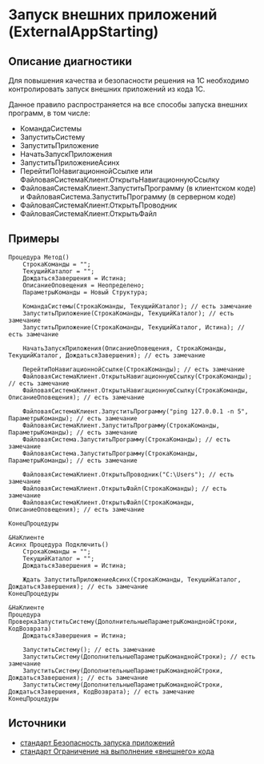 # Запуск внешних приложений (ExternalAppStarting)

<!-- Блоки выше заполняются автоматически, не трогать -->
## Описание диагностики
<!-- Описание диагностики заполняется вручную. Необходимо понятным языком описать смысл и схему работу -->
Для повышения качества и безопасности решения на 1С необходимо контролировать запуск внешних приложений из кода 1С.

Данное правило распространяется на все способы запуска внешних программ, в том числе:
- КомандаСистемы
- ЗапуститьСистему
- ЗапуститьПриложение
- НачатьЗапускПриложения
- ЗапуститьПриложениеАсинх
- ПерейтиПоНавигационнойСсылке или ФайловаяСистемаКлиент.ОткрытьНавигационнуюСсылку
- ФайловаяСистемаКлиент.ЗапуститьПрограмму (в клиентском коде) и ФайловаяСистема.ЗапуститьПрограмму (в серверном коде)
- ФайловаяСистемаКлиент.ОткрытьПроводник
- ФайловаяСистемаКлиент.ОткрытьФайл

## Примеры
<!-- В данном разделе приводятся примеры, на которые диагностика срабатывает, а также можно привести пример, как можно исправить ситуацию -->
```bsl
Процедура Метод()
    СтрокаКоманды = "";
    ТекущийКаталог = "";
    ДождатьсяЗавершения = Истина;
    ОписаниеОповещения = Неопределено;
    ПараметрыКоманды = Новый Структура;

    КомандаСистемы(СтрокаКоманды, ТекущийКаталог); // есть замечание
    ЗапуститьПриложение(СтрокаКоманды, ТекущийКаталог); // есть замечание
    ЗапуститьПриложение(СтрокаКоманды, ТекущийКаталог, Истина); // есть замечание

    НачатьЗапускПриложения(ОписаниеОповещения, СтрокаКоманды, ТекущийКаталог, ДождатьсяЗавершения); // есть замечание

    ПерейтиПоНавигационнойСсылке(СтрокаКоманды); // есть замечание
    ФайловаяСистемаКлиент.ОткрытьНавигационнуюСсылку(СтрокаКоманды); // есть замечание
    ФайловаяСистемаКлиент.ОткрытьНавигационнуюСсылку(СтрокаКоманды, ОписаниеОповещения); // есть замечание

    ФайловаяСистемаКлиент.ЗапуститьПрограмму("ping 127.0.0.1 -n 5", ПараметрыКоманды); // есть замечание
    ФайловаяСистемаКлиент.ЗапуститьПрограмму(СтрокаКоманды, ПараметрыКоманды); // есть замечание
    ФайловаяСистема.ЗапуститьПрограмму(СтрокаКоманды); // есть замечание
    ФайловаяСистема.ЗапуститьПрограмму(СтрокаКоманды, ПараметрыКоманды); // есть замечание

    ФайловаяСистемаКлиент.ОткрытьПроводник("C:\Users"); // есть замечание
    ФайловаяСистемаКлиент.ОткрытьФайл(СтрокаКоманды); // есть замечание
    ФайловаяСистемаКлиент.ОткрытьФайл(СтрокаКоманды, ОписаниеОповещения); // есть замечание

КонецПроцедуры

&НаКлиенте
Асинх Процедура Подключить()
    СтрокаКоманды = "";
    ТекущийКаталог = "";
    ДождатьсяЗавершения = Истина;

    Ждать ЗапуститьПриложениеАсинх(СтрокаКоманды, ТекущийКаталог, ДождатьсяЗавершения); // есть замечание
КонецПроцедуры

&НаКлиенте
Процедура ПроверкаЗапуститьСистему(ДополнительныеПараметрыКоманднойСтроки, КодВозврата)
    ДождатьсяЗавершения = Истина;

    ЗапуститьСистему(); // есть замечание
    ЗапуститьСистему(ДополнительныеПараметрыКоманднойСтроки); // есть замечание
    ЗапуститьСистему(ДополнительныеПараметрыКоманднойСтроки, ДождатьсяЗавершения); // есть замечание
    ЗапуститьСистему(ДополнительныеПараметрыКоманднойСтроки, ДождатьсяЗавершения, КодВозврата); // есть замечание
КонецПроцедуры
```

## Источники
<!-- Необходимо указывать ссылки на все источники, из которых почерпнута информация для создания диагностики -->
<!-- Примеры источников

* Источник: [Стандарт: Тексты модулей](https://its.1c.ru/db/v8std#content:456:hdoc)
* Полезная информация: [Отказ от использования модальных окон](https://its.1c.ru/db/metod8dev#content:5272:hdoc)
* Источник: [Cognitive complexity, ver. 1.4](https://www.sonarsource.com/docs/CognitiveComplexity.pdf) -->
- [стандарт Безопасность запуска приложений](https://its.1c.ru/db/v8std/content/774/hdoc)
- [стандарт Ограничение на выполнение «внешнего» кода](https://its.1c.ru/db/v8std/content/669/hdoc )
